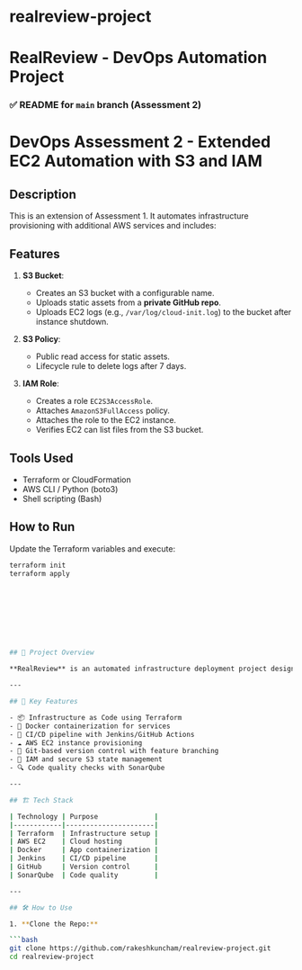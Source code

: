 # realreview-project

# RealReview - DevOps Automation Project


### ✅ README for `main` branch (Assessment 2)

# DevOps Assessment 2 - Extended EC2 Automation with S3 and IAM

## Description
This is an extension of Assessment 1. It automates infrastructure provisioning with additional AWS services and includes:

## Features

1. **S3 Bucket**:
   - Creates an S3 bucket with a configurable name.
   - Uploads static assets from a **private GitHub repo**.
   - Uploads EC2 logs (e.g., `/var/log/cloud-init.log`) to the bucket after instance shutdown.

2. **S3 Policy**:
   - Public read access for static assets.
   - Lifecycle rule to delete logs after 7 days.

3. **IAM Role**:
   - Creates a role `EC2S3AccessRole`.
   - Attaches `AmazonS3FullAccess` policy.
   - Attaches the role to the EC2 instance.
   - Verifies EC2 can list files from the S3 bucket.

## Tools Used
- Terraform or CloudFormation
- AWS CLI / Python (boto3)
- Shell scripting (Bash)

## How to Run
Update the Terraform variables and execute:
```bash
terraform init
terraform apply









## 📌 Project Overview

**RealReview** is an automated infrastructure deployment project designed using **Terraform**, **Docker**, and **CI/CD pipelines**. The goal is to provision infrastructure on AWS and deploy scalable microservices using modern DevOps practices.

---

## 🚀 Key Features

- 📦 Infrastructure as Code using Terraform
- 🐳 Docker containerization for services
- 🔁 CI/CD pipeline with Jenkins/GitHub Actions
- ☁️ AWS EC2 instance provisioning
- 📂 Git-based version control with feature branching
- 🔐 IAM and secure S3 state management
- 🔍 Code quality checks with SonarQube

---

## 🏗️ Tech Stack

| Technology | Purpose              |
|------------|----------------------|
| Terraform  | Infrastructure setup |
| AWS EC2    | Cloud hosting        |
| Docker     | App containerization |
| Jenkins    | CI/CD pipeline       |
| GitHub     | Version control      |
| SonarQube  | Code quality         |

---

## 🛠️ How to Use

1. **Clone the Repo:**

```bash
git clone https://github.com/rakeshkuncham/realreview-project.git
cd realreview-project
